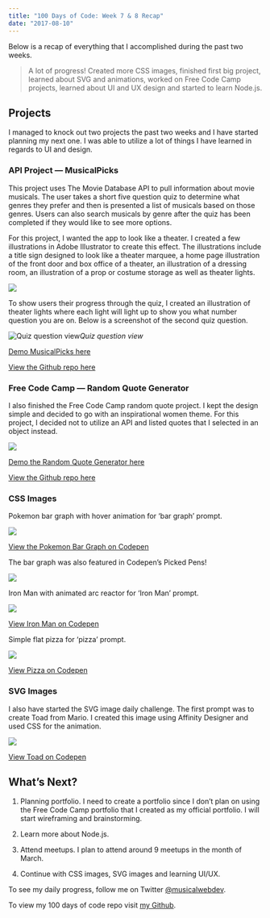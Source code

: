 ```yaml
---
title: "100 Days of Code: Week 7 & 8 Recap"
date: "2017-08-10"
---
```


Below is a recap of everything that I accomplished during the past two weeks.
> A lot of progress! Created more CSS images, finished first big project, learned about SVG and animations, worked on Free Code Camp projects, learned about UI and UX design and started to learn Node.js.

## Projects

I managed to knock out two projects the past two weeks and I have started planning my next one. I was able to utilize a lot of things I have learned in regards to UI and design.

### API Project — MusicalPicks

This project uses The Movie Database API to pull information about movie musicals. The user takes a short five question quiz to determine what genres they prefer and then is presented a list of musicals based on those genres. Users can also search musicals by genre after the quiz has been completed if they would like to see more options.

For this project, I wanted the app to look like a theater. I created a few illustrations in Adobe Illustrator to create this effect. The illustrations include a title sign designed to look like a theater marquee, a home page illustration of the front door and box office of a theater, an illustration of a dressing room, an illustration of a prop or costume storage as well as theater lights.

![](https://cdn-images-1.medium.com/max/5760/1*QCB_jkY9eqPOFCoEmFYe9g.png)

To show users their progress through the quiz, I created an illustration of theater lights where each light will light up to show you what number question you are on. Below is a screenshot of the second quiz question.

![Quiz question view](https://cdn-images-1.medium.com/max/5760/1*A9KQOcDCXLHFZJyz1VP1MA.png)*Quiz question view*

[Demo MusicalPicks here](https://brittanyrw.github.io/musicalpicks/)

[View the Github repo here](https://github.com/brittanyrw/musicalpicks)

### Free Code Camp — Random Quote Generator

I also finished the Free Code Camp random quote project. I kept the design simple and decided to go with an inspirational women theme. For this project, I decided not to utilize an API and listed quotes that I selected in an object instead.

![](https://cdn-images-1.medium.com/max/2000/1*QuP-7A0qK8mtN_Swv4YxUw.gif)

[Demo the Random Quote Generator here](https://brittanyrw.github.io/free-code-camp-random-quotes/)

[View the Github repo here](https://github.com/brittanyrw/free-code-camp-random-quotes)

### CSS Images

Pokemon bar graph with hover animation for ‘bar graph’ prompt.

![](https://cdn-images-1.medium.com/max/2000/1*8qn6MO0yaAtOspKZKXWVKQ.gif)

[View the Pokemon Bar Graph on Codepen](https://codepen.io/trekkiegirl/full/QdeLqy/)

The bar graph was also featured in Codepen’s Picked Pens!

![](https://cdn-images-1.medium.com/max/2000/1*jtBvvnPuguj51yNUgAv5xA.png)

Iron Man with animated arc reactor for ‘Iron Man’ prompt.

![](https://cdn-images-1.medium.com/max/2000/1*p8IrW4uUbn7vDzKHrACfVQ.gif)

[View Iron Man on Codepen](https://codepen.io/trekkiegirl/full/JEgXdr/)

Simple flat pizza for ‘pizza’ prompt.

![](https://cdn-images-1.medium.com/max/2000/1*R8GFqzk9XlrQFE5QIiSzaA.png)

[View Pizza on Codepen](https://codepen.io/trekkiegirl/full/NpKPYL/)

### SVG Images

I also have started the SVG image daily challenge. The first prompt was to create Toad from Mario. I created this image using Affinity Designer and used CSS for the animation.

![](https://cdn-images-1.medium.com/max/2000/1*C44fuLotVn71DOuDQnIPUw.gif)

[View Toad on Codepen](https://codepen.io/trekkiegirl/full/MpgdVK/)

## What’s Next?

1. Planning portfolio. I need to create a portfolio since I don’t plan on using the Free Code Camp portfolio that I created as my official portfolio. I will start wireframing and brainstorming.

1. Learn more about Node.js.

1. Attend meetups. I plan to attend around 9 meetups in the month of March.

1. Continue with CSS images, SVG images and learning UI/UX.

To see my daily progress, follow me on Twitter [@musicalwebdev](https://twitter.com/musicalwebdev).

To view my 100 days of code repo visit [my Github](https://github.com/brittanyrw).
